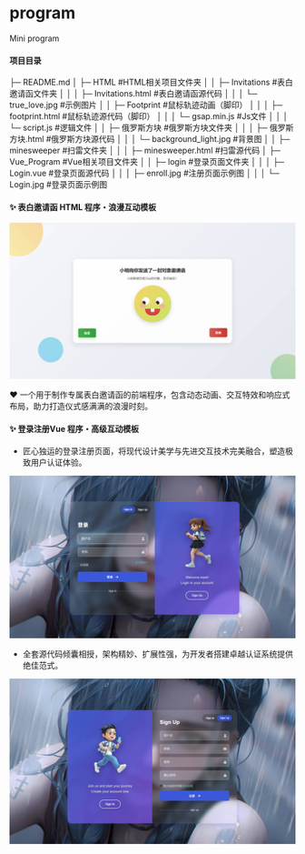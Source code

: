 # program
Mini program



#### 项目目录

├─ README.md
│  ├─ HTML	#HTML相关项目文件夹
│  │  ├─ Invitations	#表白邀请函文件夹
│  │  │  ├─ Invitations.html	#表白邀请函源代码
│  │  │  └─ true_love.jpg	#示例图片
│  │  ├─ Footprint	#鼠标轨迹动画（脚印）
│  │  │  ├─ footprint.html	#鼠标轨迹源代码（脚印）
│  │  │  └─ gsap.min.js	#Js文件
│  │  │  └─ script.js	#逻辑文件
│  │  ├─ 俄罗斯方块	#俄罗斯方块文件夹
│  │  │  ├─ 俄罗斯方块.html	#俄罗斯方块源代码
│  │  │  └─ background_light.jpg	#背景图
│  │  ├─ minesweeper	#扫雷文件夹
│  │  │  ├─ minesweeper.html	#扫雷源代码
│  ├─ Vue_Program	#Vue相关项目文件夹
│  │  ├─ login	#登录页面文件夹
│  │  │  ├─ Login.vue	#登录页面源代码
│  │  │  ├─ enroll.jpg	#注册页面示例图
│  │  │  └─ Login.jpg	#登录页面示例图




#### ✨ 表白邀请函 HTML 程序・浪漫互动模板



![true_love](.\HTML\Invitations\true_love.jpg)



❤️ 一个用于制作专属表白邀请函的前端程序，包含动态动画、交互特效和响应式布局，助力打造仪式感满满的浪漫时刻。







#### ✨ 登录注册Vue 程序・高级互动模板



- 匠心独运的登录注册页面，将现代设计美学与先进交互技术完美融合，塑造极致用户认证体验。

![true_love](.\Vue_Program\login\login.jpg)

- 全套源代码倾囊相授，架构精妙、扩展性强，为开发者搭建卓越认证系统提供绝佳范式。

![true_love](.\Vue_Program\login\enroll.jpg)



